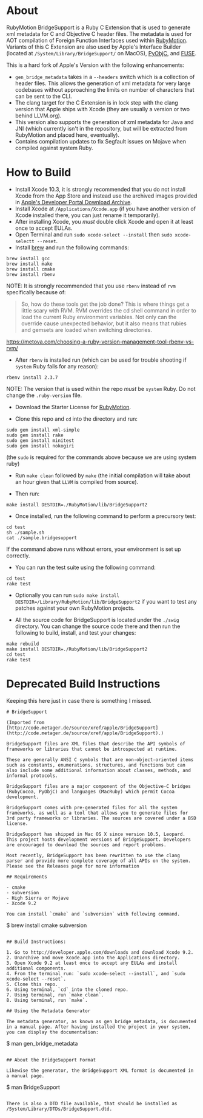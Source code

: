 # About

RubyMotion BridgeSupport is a Ruby C Extension that is used to
generate xml metadata for C and Objective C header files. The metadata
is used for AOT compilation of Foreign Function Interfaces used within
[RubyMotion]. Variants of this C Extension are also used by Apple's
Interface Builder (located at `/System/Library/BridgeSupport/` on MacOS),
[PyObjC], and [FUSE].

This is a hard fork of Apple's Version with the following
enhancements:

- `gen_bridge_metadata` takes in a `--headers` switch which is a collection
  of header files. This allows the generation of xml metadata for
  very large codebases without approaching the limits on number of
  characters that can be sent to the CLI.
- The clang target for the C Extension is in lock step with the clang
  version that Apple ships with Xcode (they are usually a version or
  two behind LLVM.org).
- This version also supports the generation of xml metadata for Java
  and JNI (which currently isn't in the repository, but will be
  extracted from RubyMotion and placed here, eventually).
- Contains compilation updates to fix Segfault issues on Mojave when
  compiled against system Ruby.

# How to Build

- Install Xcode 10.3, it is strongly recommended that you do not
  install Xcode from the App Store and instead use the archived
  images provided in [Apple's Developer Portal Download Archive].
- Install Xcode at `/Applications/Xcode.app` (if you have another
  version of Xcode installed there, you can just rename it
  temporarily).
- After installing Xcode, you _must_ double click Xcode and open it
  at least once to accept EULAs.
- Open Terminal and run `sudo xcode-select --install`
  then `sudo xcode-selectt --reset`.
- Install [brew] and run the following commands:

```
brew install gcc
brew install make
brew install cmake
brew install rbenv
```

NOTE: It is strongly recommended that you use `rbenv` instead of `rvm`
      specifically because of:

>So, how do these tools get the job done? This is where things get a
>little scary with RVM. RVM overrides the cd shell command in order to
>load the current Ruby environment variables. Not only can the
>override cause unexpected behavior, but it also means that rubies and
>gemsets are loaded when switching directories.

https://metova.com/choosing-a-ruby-version-management-tool-rbenv-vs-rvm/

- After `rbenv` is installed run (which can be used for trouble
  shooting if `system` Ruby fails for any reason):

```
rbenv install 2.3.7
```

NOTE: The version that is used within the repo _must_ be `system`
Ruby. Do not change the `.ruby-version` file.

- Download the Starter License for [RubyMotion].

- Clone this repo and `cd` into the directory and run:

```
sudo gem install xml-simple
sudo gem install rake
sudo gem install minitest
sudo gem install nokogiri
```

(the `sudo` is required for the commands above because we are using system ruby)

- Run `make clean` followed by `make` (the initial compilation will take about an hour given
  that `LLVM` is compiled from source).

- Then run:

```
make install DESTDIR=./RubyMotion/lib/BridgeSupport2
```

- Once installed, run the following command to perform a precursory test:

```
cd test
sh ./sample.sh
cat ./sample.bridgesupport
```

If the command above runs without errors, your environment is set up correctly.

- You can run the test suite using the following command:

```
cd test
rake test
```

- Optionally you can run `sudo make install DESTDIR=/Library/RubyMotion/lib/BridgeSupport2`
  if you want to test any patches against your own RubyMotion projects.

- All the source code for BridgeSupport is located under the `./swig`
  directory. You can change the source code there and then run the
  following to build, install, and test your changes:

```
make rebuild
make install DESTDIR=./RubyMotion/lib/BridgeSupport2
cd test
rake test
```

[RubyMotion]: http://rubymotion.com
[PyObjC]: https://pyobjc.readthedocs.io/en/latest/index.html
[FUSE]: https://osxfuse.github.io/
[Apple's Developer Portal Download Archive]: http://developer.apple.com/downloads
[brew]: http://brew.sh



# Deprecated Build Instructions

Keeping this here just in case there is something I missed.

```
# BridgeSupport

(Imported from [http://code.metager.de/source/xref/apple/BridgeSupport](http://code.metager.de/source/xref/apple/BridgeSupport).)

BridgeSupport files are XML files that describe the API symbols of frameworks or libraries that cannot be introspected at runtime.

These are generally ANSI C symbols that are non-object-oriented items such as constants, enumerations, structures, and functions but can also include some additional information about classes, methods, and informal protocols.

BridgeSupport files are a major component of the Objective-C bridges (RubyCocoa, PyObjC) and languages (MacRuby) which permit Cocoa development.

BridgeSupport comes with pre-generated files for all the system frameworks, as well as a tool that allows you to generate files for 3rd party frameworks or libraries. The sources are covered under a BSD license.

BridgeSupport has shipped in Mac OS X since version 10.5, Leopard. This project hosts development versions of BridgeSupport. Developers are encouraged to download the sources and report problems.

Most recently, BridgeSupport has been rewritten to use the clang parser and provide more complete coverage of all APIs on the system. Please see the Releases page for more information

## Requirements

- cmake
- subversion
- High Sierra or Mojave
- Xcode 9.2

You can install `cmake` and `subversion` with following command.

```
$ brew install cmake subversion
```

## Build Instructions:

1. Go to http://developer.apple.com/downloads and download Xcode 9.2.
2. Unarchive and move Xcode.app into the Applications directory.
3. Open Xcode 9.2 at least once to accept any EULAs and install additional components.
4. From the terminal run: `sudo xcode-select --install`, and `sudo xcode-select --reset`.
5. Clone this repo.
6. Using terminal, `cd` into the cloned repo.
7. Using terminal, run `make clean`.
8. Using terminal, run `make`.

## Using the Metadata Generator

The metadata generator, as known as gen_bridge_metadata, is documented in a manual page. After having installed the project in your system, you can display the documentation:

```
$ man gen_bridge_metadata
```

## About the BridgeSupport Format

Likewise the generator, the BridgeSupport XML format is documented in a manual page.

```
$ man BridgeSupport
```

There is also a DTD file available, that should be installed as /System/Library/DTDs/BridgeSupport.dtd.
```
